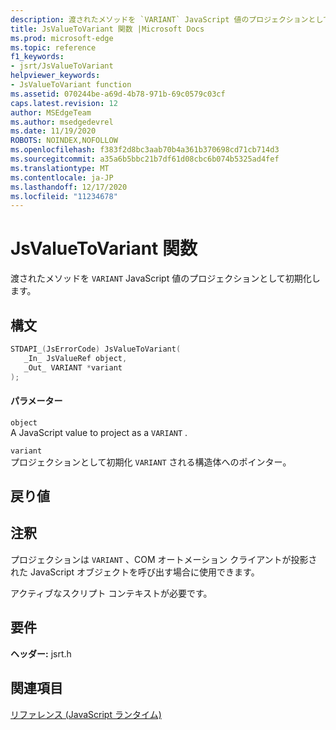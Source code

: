 ```yaml
---
description: 渡されたメソッドを `VARIANT` JavaScript 値のプロジェクションとして初期化します。
title: JsValueToVariant 関数 |Microsoft Docs
ms.prod: microsoft-edge
ms.topic: reference
f1_keywords:
- jsrt/JsValueToVariant
helpviewer_keywords:
- JsValueToVariant function
ms.assetid: 070244be-a69d-4b78-971b-69c0579c03cf
caps.latest.revision: 12
author: MSEdgeTeam
ms.author: msedgedevrel
ms.date: 11/19/2020
ROBOTS: NOINDEX,NOFOLLOW
ms.openlocfilehash: f383f2d8bc3aab70b4a361b370698cd71cb714d3
ms.sourcegitcommit: a35a6b5bbc21b7df61d08cbc6b074b5325ad4fef
ms.translationtype: MT
ms.contentlocale: ja-JP
ms.lasthandoff: 12/17/2020
ms.locfileid: "11234678"
---
```

# JsValueToVariant 関数

渡されたメソッドを `VARIANT` JavaScript 値のプロジェクションとして初期化します。  
  
## 構文  
  
```cpp  
STDAPI_(JsErrorCode) JsValueToVariant(  
   _In_ JsValueRef object,  
   _Out_ VARIANT *variant  
);  
```  
  
#### パラメーター  
 `object`  
 A JavaScript value to project as a `VARIANT` .  
  
 `variant`  
 プロジェクションとして初期化 `VARIANT` される構造体へのポインター。  
  
## 戻り値  
  
## 注釈  
 プロジェクションは `VARIANT` 、COM オートメーション クライアントが投影された JavaScript オブジェクトを呼び出す場合に使用できます。  
  
 アクティブなスクリプト コンテキストが必要です。  
  
## 要件  
 **ヘッダー:** jsrt.h  
  
## 関連項目  
 [リファレンス (JavaScript ランタイム)](../chakra-hosting/reference-javascript-runtime.md)
